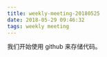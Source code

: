 ```yaml
---
title: weekly-meeting-20180525
date: 2018-05-29 09:46:32
tags: weekly meeting
---
```


我们开始使用 github 来存储代码。